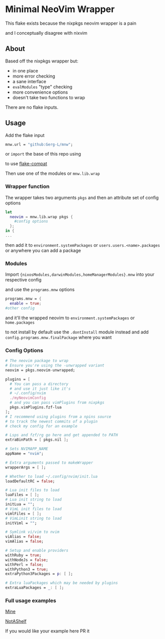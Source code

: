 
# Minimal NeoVim Wrapper

This flake exists because the nixpkgs neovim wrapper is a pain

and I conceptually disagree with nixvim

## About

Based off the nixpkgs wrapper but:
- in one place
- more error checking
- a sane interface
- `evalModules` "type" checking
- more convenience options
- doesn't take two functions to wrap

There are no flake inputs.

## Usage

Add the flake input
```nix
mnw.url = "github:Gerg-L/mnw";
```

or `import` the base of this repo using

to use [flake-compat](https://github.com/edolstra/flake-compat)

Then use one of the modules or `mnw.lib.wrap`

### Wrapper function
The wrapper takes two arguments `pkgs` and then an attribute set of config options

```nix
let
  neovim = mnw.lib.wrap pkgs {
    #config options
  };
in {
...
```

then add it to `environment.systemPackages` or `users.users.<name>.packages` or anywhere you can add a package

### Modules
Import `{nixosModules,darwinModules,homeManagerModules}.mnw` into your respective config

and use the `programs.mnw` options

```nix
programs.mnw = {
  enable = true;
#other config
```

and it'll the wrapped neovim to `environment.systemPackages` or `home.packages`

to not install by default use the `.dontInstall` module instead and add `config.programs.mnw.finalPackage` where you want


### Config Options

```nix
# The neovim package to wrap
# Ensure you're using the -unwrapped variant
neovim = pkgs.neovim-unwrapped;

plugins = [
  # You can pass a directory
  # and use it just like it's
  # ~/.config/nvim
  ./myNeovimConfig
  # and you can pass vimPlugins from nixpkgs
  pkgs.vimPlugins.fzf-lua
];
# I recommend using plugins from a npins source
# to track the newest commits of a plugin
# check my config for an example

# Lsps and fzf/rg go here and get appended to PATH
extraBinPath = [ pkgs.nil ];

# Sets NVIMAPP_NAME
appName = "nvim";

# Extra arguments passed to makeWrapper
wrapperArgs = [ ];

# Whether to load ~/.config/nvim/init.lua
loadDefaultRC = false;

# Lua init files to load
luaFiles = [ ];
# Lua init string to load
initLua = "";
# VimL init files to load
vimlFiles = [ ];
# VimLinit string to load
initViml = "";

# Symlink vi/vim to nvim
viAlias = false;
vimAlias = false;

# Setup and enable providers
withRuby = true;
withNodeJs = false;
withPerl = false;
withPython3 = true;
extraPython3Packages = p: [ ];

# Extra luaPackages which may be needed by plugins
extraLuaPackages = _: [ ];

```

### Full usage examples

[Mine](https://github.com/Gerg-L/nvim-flake)

[NotAShelf](https://github.com/notashelf/nvf)

If you would like your example here PR it
